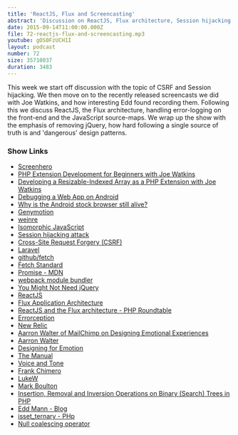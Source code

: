 ```yaml
---
title: 'ReactJS, Flux and Screencasting'
abstract: 'Discussion on ReactJS, Flux architecture, Session hijacking and much more...'
date: 2015-09-14T11:00:00.000Z
file: 72-reactjs-flux-and-screencasting.mp3
youtube: gOS0FzUCH1I
layout: podcast
number: 72
size: 35710037
duration: 3483
---
```


This week we start off discussion with the topic of CSRF and Session hijacking.
We then move on to the recently released screencasts we did with Joe Watkins, and how interesting Edd found recording them.
Following this we discuss ReactJS, the Flux architecture, handling error-logging on the front-end and the JavaScript source-maps.
We wrap up the show with the emphasis of removing jQuery, how hard following a single source of truth is and 'dangerous' design patterns.

### Show Links

- [Screenhero](https://screenhero.com/)
- [PHP Extension Development for Beginners with Joe Watkins](http://threedevsandamaybe.com/php-extension-development-for-beginners-with-joe-watkins/)
- [Developing a Resizable-Indexed Array as a PHP Extension with Joe Watkins](http://threedevsandamaybe.com/developing-a-resizable-indexed-array-as-a-php-extension-with-joe-watkins/)
- [Debugging a Web App on Android](http://technical-itch.net/debugging-a-web-app-on-android-stock-browser/)
- [Why is the Android stock browser still alive?](http://android.stackexchange.com/questions/75336/why-is-the-android-stock-browser-still-alive)
- [Genymotion](https://www.genymotion.com/)
- [weinre](http://people.apache.org/~pmuellr/weinre-docs/latest/)
- [Isomorphic JavaScript](http://isomorphic.net/)
- [Session hijacking attack](https://www.owasp.org/index.php/Session_hijacking_attack)
- [Cross-Site Request Forgery (CSRF)](https://www.owasp.org/index.php/Cross-Site_Request_Forgery_(CSRF))
- [Laravel](http://laravel.com/)
- [github/fetch](https://github.com/github/fetch)
- [Fetch Standard](https://fetch.spec.whatwg.org/)
- [Promise - MDN](https://developer.mozilla.org/en/docs/Web/JavaScript/Reference/Global_Objects/Promise)
- [webpack module bundler](https://webpack.github.io/)
- [You Might Not Need jQuery](http://youmightnotneedjquery.com/)
- [ReactJS](http://facebook.github.io/react/)
- [Flux Application Architecture](https://facebook.github.io/flux/)
- [ReactJS and the Flux architecture - PHP Roundtable](https://www.phproundtable.com/episode/implementing-reactjs-and-the-flux-application-architecture)
- [Errorception](https://errorception.com/)
- [New Relic](http://newrelic.com/)
- [Aarron Walter of MailChimp on Designing Emotional Experiences](https://www.youtube.com/watch?v=V4mvLTos_-k)
- [Aarron Walter](http://aarronwalter.com/)
- [Designing for Emotion](http://www.amazon.co.uk/Designing-Emotion-Aaron-Walter/dp/1937557006)
- [The Manual](https://themanual.org/read)
- [Voice and Tone](http://voiceandtone.com/)
- [Frank Chimero ](http://frankchimero.com/writing/)
- [LukeW](http://www.lukew.com/ff/)
- [Mark Boulton](http://markboulton.co.uk/)
- [Insertion, Removal and Inversion Operations on Binary (Search) Trees in PHP](http://tech.mybuilder.com/insertion-removal-and-inversion-operations-on-binary-search-trees-in-php/)
- [Edd Mann - Blog](http://eddmann.com/)
- [isset_ternary - PHp](https://wiki.php.net/rfc/isset_ternary)
- [Null coalescing operator](https://en.wikipedia.org/wiki/Null_coalescing_operator)
